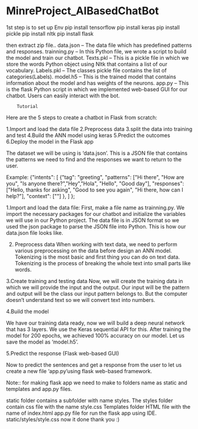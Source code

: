 # MinreProject_AIBasedChatBot
1st step is to  set up Env
pip install tensorflow 
pip install keras 
pip install pickle
pip install nltk
pip install flask

then extract zip file..
data.json – The data file which has predefined patterns and responses.
trainning.py – In this Python file, we wrote a script to build the model and train our chatbot.
Texts.pkl – This is a pickle file in which we store the words Python object using Nltk that contains a list of our vocabulary.
Labels.pkl – The classes pickle file contains the list of categories(Labels).
model.h5 – This is the trained model that contains information about the model and has weights of the neurons.
app.py – This is the flask Python script in which we implemented web-based GUI for our chatbot. Users can easily interact with the bot.
        
        Tutorial
Here are the 5 steps to create a chatbot in Flask from scratch:

1.Import and load the data file
2.Preprocess data
3.split the data into training and test
4.Build the ANN model using keras
5.Predict the outcomes
6.Deploy the model in the Flask app

The dataset we will be using is ‘data.json’. 
This is a JSON file that contains the patterns we need to find and the responses we want to return to the user.

Example:
{"intents": [
        {"tag": "greeting",
         "patterns": ["Hi there", "How are you", "Is anyone there?","Hey","Hola", "Hello", "Good day"],
         "responses": ["Hello, thanks for asking", "Good to see you again", "Hi there, how can I help?"],
         "context": [""]
        },
      ]
    };
    
    
1.Import and load the data file:
First, make a file name as trainning.py. We import the necessary packages for our chatbot and initialize the variables we will use in our Python project.
The data file is in JSON format so we used the json package to parse the JSON file into Python. This is how our data.json file looks like.

2. Preprocess data
When working with text data, we need to perform various preprocessing on the data before design an ANN model. Tokenizing is the most basic and first thing you can do on text data. Tokenizing is the process of breaking the whole text into small parts like words.

3.Create training and testing data
Now, we will create the training data in which we will provide the input and the output. Our input will be the pattern and output will be the class our input pattern belongs to. But the computer doesn’t understand text so we will convert text into numbers.

4.Build the model

We have our training data ready, now we will build a deep neural network that has 3 layers. We use the Keras sequential API for this. After training the model for 200 epochs, we achieved 100% accuracy on our model. Let us save the model as ‘model.h5’.


5.Predict the response (Flask web-based GUI)

Now to predict the sentences and get a response from the user to let us create a new file ‘app.py’using flask web-based framework.

Note:: for making flask app we need to make to folders name as static and templates and app.py files.

static folder contains a subfolder with name styles. The styles folder contain css file with the name style.css
Templates folder HTML file with the name of index.html
app.py file for run the flask app using IDE.
static/styles/style.css
now it done 
thank you :)




